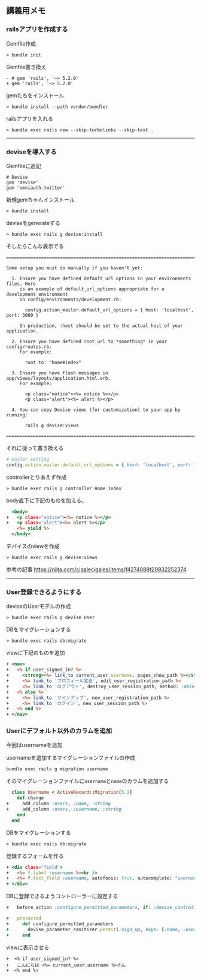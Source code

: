 ## 講義用メモ

### railsアプリを作成する

Gemfile作成
```
> bundle init
```

Gemfile書き換え
```
- # gem 'rails', '~> 5.2.0'
+ gem 'rails', '~> 5.2.0'
```

gemたちをインストール
```  
> bundle install --path vendor/bundler
```

railsアプリを入れる
```
> bundle exec rails new --skip-turbolinks --skip-test .
```
---

### deviseを導入する

Gemfileに追記
```
# Devise
gem 'devise'
gem 'omniauth-twitter'
```

新規gemちゃんインストール
```
> bundle install
```

deviseをgenerateする
```
> bundle exec rails g devise:install
```

そしたらこんな表示でる
```
===============================================================================

Some setup you must do manually if you haven't yet:

  1. Ensure you have defined default url options in your environments files. Here
     is an example of default_url_options appropriate for a development environment
     in config/environments/development.rb:

       config.action_mailer.default_url_options = { host: 'localhost', port: 3000 }

     In production, :host should be set to the actual host of your application.

  2. Ensure you have defined root_url to *something* in your config/routes.rb.
     For example:

       root to: "home#index"

  3. Ensure you have flash messages in app/views/layouts/application.html.erb.
     For example:

       <p class="notice"><%= notice %></p>
       <p class="alert"><%= alert %></p>

  4. You can copy Devise views (for customization) to your app by running:

       rails g devise:views

===============================================================================
```

それに従って書き換える
```config/environments/development.rb
# mailer setting
config.action_mailer.default_url_options = { host: 'localhost', port: 3000 }
```

controllerとりあえず作成
```
> bundle exec rails g controller Home index
```

body直下に下記のものを加える。
```/app/views/layout/application.html.erb
  <body>
+   <p class="notice"><%= notice %></p>
+   <p class="alert"><%= alert %></p>
    <%= yield %>
  </body>
```

デバイスのviewを作成
```
> bundle exec rails g devise:views
```

参考の記事
https://qiita.com/cigalecigales/items/f4274088f20832252374

---

### User登録できるようにする

deviseのUserモデルの作成
```
> bundle exec rails g devise User
```

DBをマイグレーションする
```
> bundle exec rails db:migrate
``` 

viewに下記のものを追加

```/app/views/layout/application.html.erb
+ <nav>
+   <% if user_signed_in? %>
+     <strong><%= link_to current_user.username, pages_show_path %></strong>
+     <%= link_to 'プロフィール変更', edit_user_registration_path %>
+     <%= link_to 'ログアウト', destroy_user_session_path, method: :delete %>
+   <% else %>
+     <%= link_to 'サインアップ', new_user_registration_path %>
+     <%= link_to 'ログイン', new_user_session_path %>
+   <% end %>
+ </nav>
```

### Userにデフォルト以外のカラムを追加
今回はusernameを追加

usernameを追加するマイグレーションファイルの作成
```
bundle exec rails g migration username
```

そのマイグレーションファイルに`username`と`name`のカラムを追加する
```db/migrate/2018××××××××××××_username.rb
  class Username < ActiveRecord::Migration[5.2]
    def change
+     add_column :users, :name, :string
+     add_column :users, :username, :string
    end
  end
```

DBをマイグレーションする
```
> bundle exec rails db:migrate
``` 

登録するフォームを作る
```app/view/registration.html.erb
+ <div class="field">
+   <%= f.label :username %><br />
+   <%= f.text_field :username, autofocus: true, autocomplete: "username" %>
+ </div>
```

DBに登録できるようコントローラーに設定する
```app/controller/application_controller.rb
+   before_action :configure_permitted_parameters, if: :devise_controller?

+   protected
+     def configure_permitted_parameters
+       devise_parameter_sanitizer.permit(:sign_up, keys: [:name, :username])
+     end  
```

viewに表示させる
```
+  <% if user_signed_in? %>
+   こんにちは <%= current_user.username %>さん
+  <% end %>
```